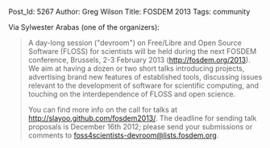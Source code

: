 Post_Id: 5267
Author: Greg Wilson
Title: FOSDEM 2013
Tags: community


<p>Via Sylwester Arabas (one of the organizers):</p>
<blockquote>
<p>A day-long session ("devroom") on Free/Libre and Open Source Software (FLOSS) for scientists will be held during the next FOSDEM conference, Brussels, 2-3 February 2013 (<a href="http://fosdem.org/2013">http://fosdem.org/2013</a>). We aim at having a dozen or two short talks introducing projects, advertising brand new features of established tools, discussing issues relevant to the development of software for scientific computing, and touching on the interdependence of FLOSS and open science.</p>
<p>You can find more info on the call for talks at <a href="http://slayoo.github.com/fosdem2013/">http://slayoo.github.com/fosdem2013/</a>. The deadline for sending talk proposals is December 16th 2012; please send your submissions or comments to <a href="mailto:foss4scientists-devroom@lists.fosdem.org">foss4scientists-devroom@lists.fosdem.org</a>.</p>
</blockquote>
